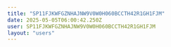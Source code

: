 ```yaml
---
title: "SP11FJKWFGZNHAJNW9V0W0H060BCCTH42R1GH1FJM"
date: 2025-05-05T06:00:42.250Z
user: SP11FJKWFGZNHAJNW9V0W0H060BCCTH42R1GH1FJM
layout: "users"
---
```

    